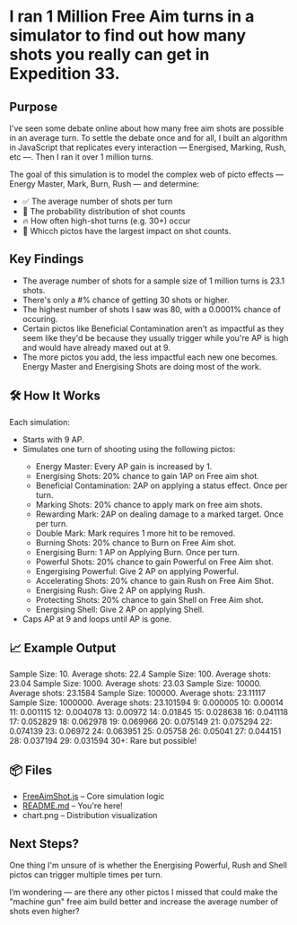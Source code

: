 <h1>I ran 1 Million Free Aim turns in a simulator to find out how many shots you really can get in Expedition 33.</h1>

<h2>Purpose</h2>
I've seen some debate online about how many free aim shots are possible in an average turn. To settle the debate once and for all, I built an algorithm in JavaScript that replicates every interaction — Energised, Marking, Rush, etc —. Then I ran it over 1 million turns. 

The goal of this simulation is to model the complex web of picto effects — Energy Master, Mark, Burn, Rush — and determine:

<ul>
<li>✅ The average number of shots per turn </li>
<li>🔢 The probability distribution of shot counts</li>
<li>🔥 How often high-shot turns (e.g. 30+) occur</li>
<li>🧪 Whicch pictos have the largest impact on shot counts.</li>
</ul>

<h2>Key Findings</h2>
<ul>
  <li>The average number of shots for a sample size of 1 million turns is 23.1 shots.</li>
  <li>There's only a #% chance of getting 30 shots or higher.</li>
  <li>The highest number of shots I saw was 80, with a 0.0001% chance of occuring.</li>
  <li>Certain pictos like Beneficial Contamination aren't as impactful as they seem like they'd be because they usually trigger while you're AP is high and would have already maxed out at 9.</li>
  <li>The more pictos you add, the less impactful each new one becomes. Energy Master and Energising Shots are doing most of the work.</li>
</ul>

<h2>🛠️ How It Works</h2>

Each simulation:
<ul>
<li>Starts with 9 AP.</li>
<li>Simulates one turn of shooting using the following pictos:</li>
  <ul>
    <li>Energy Master: Every AP gain is increased by 1.</li>
    <li>Energising Shots: 20% chance to gain 1AP on Free aim shot.</li>
    <li>Beneficial Contamination: 2AP on applying a status effect. Once per turn.</li>
    <li>Marking Shots: 20% chance to apply mark on free aim shots.</li>
    <li>Rewarding Mark: 2AP on dealing damage to a marked target. Once per turn.</li>
    <li>Double Mark: Mark requires 1 more hit to be removed.</li>
    <li>Burning Shots: 20% chance to Burn on Free Aim shot.</li>
    <li>Energising Burn: 1 AP on Applying Burn. Once per turn.</li>
    <li>Powerful Shots: 20% chance to gain Powerful on Free Aim shot.</li>
    <li>Engergising Powerful: Give 2 AP on applying Powerful.</li>
    <li>Accelerating Shots: 20% chance to gain Rush on Free Aim Shot.</li>
    <li>Energising Rush: Give 2 AP on applying Rush.</li>
    <li>Protecting Shots: 20% chance to gain Shell on Free Aim shot.</li>
    <li>Energising Shell: Give 2 AP on applying Shell.</li>
  </ul>  
<li>Caps AP at 9 and loops until AP is gone.
  
</ul>

<h2>📈 Example Output</h2>

Sample Size: 10. Average shots: 22.4
Sample Size: 100. Average shots: 23.04
Sample Size: 1000. Average shots: 23.03
Sample Size: 10000. Average shots: 23.1584
Sample Size: 100000. Average shots: 23.11117
Sample Size: 1000000. Average shots: 23.101594
9: 0.000005
10: 0.00014
11: 0.001115
12: 0.004078
13: 0.00972
14: 0.01845
15: 0.028638
16: 0.041118
17: 0.052829
18: 0.062978
19: 0.069966
20: 0.075149
21: 0.075294
22: 0.074139
23: 0.06972
24: 0.063951
25: 0.05758
26: 0.05041
27: 0.044151
28: 0.037194
29: 0.031594
30+: Rare but possible!

<h2>📦 Files</h2>
<ul>
  <li><a href="https://github.com/goforryan/expedition33freeaimshot/blob/main/FreeAimShot.js">FreeAimShot.js</a> – Core simulation logic</li>
  <li><a href="https://github.com/goforryan/expedition33freeaimshot/blob/main/README.md">README.md</a> – You're here!</li>
  <li>chart.png – Distribution visualization</li>
</ul>



<h2>Next Steps?</h2>




One thing I'm unsure of is whether the Energising Powerful, Rush and Shell pictos can trigger multiple times per turn.

I’m wondering — are there any other pictos I missed that could make the "machine gun" free aim build better and increase the average number of shots even higher?

